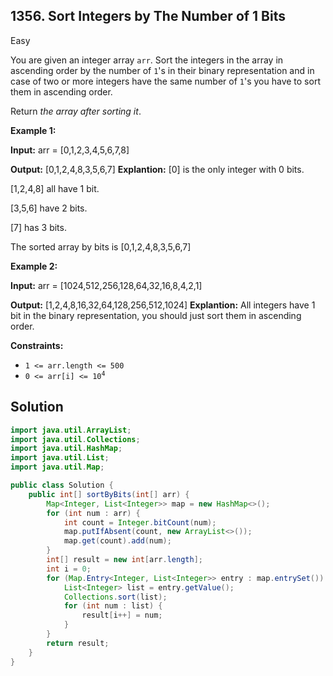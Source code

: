 ## 1356\. Sort Integers by The Number of 1 Bits

Easy

You are given an integer array `arr`. Sort the integers in the array in ascending order by the number of `1`'s in their binary representation and in case of two or more integers have the same number of `1`'s you have to sort them in ascending order.

Return _the array after sorting it_.

**Example 1:**

**Input:** arr = [0,1,2,3,4,5,6,7,8]

**Output:** [0,1,2,4,8,3,5,6,7] **Explantion:** [0] is the only integer with 0 bits. 

[1,2,4,8] all have 1 bit. 

[3,5,6] have 2 bits. 

[7] has 3 bits. 

The sorted array by bits is [0,1,2,4,8,3,5,6,7]

**Example 2:**

**Input:** arr = [1024,512,256,128,64,32,16,8,4,2,1]

**Output:** [1,2,4,8,16,32,64,128,256,512,1024] **Explantion:** All integers have 1 bit in the binary representation, you should just sort them in ascending order.

**Constraints:**

*   `1 <= arr.length <= 500`
*   <code>0 <= arr[i] <= 10<sup>4</sup></code>

## Solution

```java
import java.util.ArrayList;
import java.util.Collections;
import java.util.HashMap;
import java.util.List;
import java.util.Map;

public class Solution {
    public int[] sortByBits(int[] arr) {
        Map<Integer, List<Integer>> map = new HashMap<>();
        for (int num : arr) {
            int count = Integer.bitCount(num);
            map.putIfAbsent(count, new ArrayList<>());
            map.get(count).add(num);
        }
        int[] result = new int[arr.length];
        int i = 0;
        for (Map.Entry<Integer, List<Integer>> entry : map.entrySet()) {
            List<Integer> list = entry.getValue();
            Collections.sort(list);
            for (int num : list) {
                result[i++] = num;
            }
        }
        return result;
    }
}
```